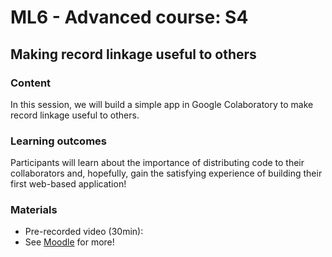 # ML6 - Advanced course: S4

## Making record linkage useful to others

### Content

In this session, we will build a simple app in Google Colaboratory to make record linkage useful to others.

### Learning outcomes

Participants will learn about the importance of distributing code to their collaborators and, hopefully, gain the satisfying experience of building their first web-based application!

### Materials

* Pre-recorded video \(30min\):
* See [Moodle](https://swisstph.ecampus.ssphplus.ch/mod/folder/view.php?id=9874) for more!

